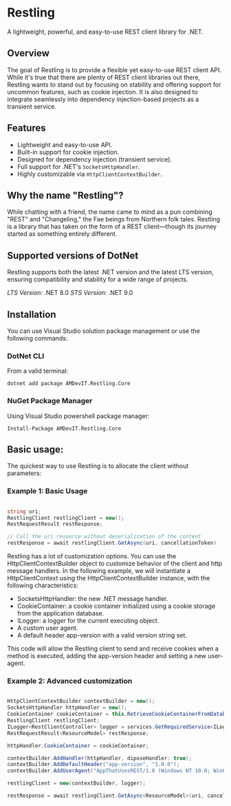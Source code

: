 # Restling 

A lightweight, powerful, and easy-to-use REST client library for .NET.

## Overview
The goal of Restling is to provide a flexible yet easy-to-use REST client API. While it's true that there are plenty of REST client libraries out there, Restling wants to stand out by focusing on stability and offering support for uncommon features, such as cookie injection. It is also designed to integrate seamlessly into dependency injection-based projects as a transient service.

## Features  
- Lightweight and easy-to-use API.  
- Built-in support for cookie injection.  
- Designed for dependency injection (transient service).  
- Full support for .NET's `SocketsHttpHandler`.  
- Highly customizable via `HttpClientContextBuilder`.  

## Why the name "Restling"?

While chatting with a friend, the name came to mind as a pun combining "REST" and "Changeling," the Fae beings from Northern folk tales. Restling is a library that has taken on the form of a REST client—though its journey started as something entirely different.

## Supported versions of DotNet

Restling supports both the latest .NET version and the latest LTS version, ensuring compatibility and stability for a wide range of projects.

*LTS Version:* .NET 8.0
*STS Version:* .NET 9.0

## Installation

You can use Visual Studio solution package management or use the following commands:

### DotNet CLI

From a valid terminal:

```
dotnet add package AMDevIT.Restling.Core
```

### NuGet Package Manager

Using Visual Studio powershell package manager:

```
Install-Package AMDevIT.Restling.Core
```

## Basic usage:

The quickest way to use Restling is to allocate the client without parameters:

### Example 1: Basic Usage

```csharp

string uri;
RestlingClient restlingClient = new();
RestRequestResult restResponse;

// Call the uri resource without deserialization of the content
restResponse = await restlingClient.GetAsync(uri, cancellationToken)

```

Restling has a lot of customization options. You can use the HttpClientContextBuilder object to customize behavior of the client and http message handlers.
In the following example, we will instantiate a HttpClientContext using the HttpClientContextBuilder instance, with the following characteristics:

* SocketsHttpHandler: the new .NET message handler.
* CookieContainer: a cookie container initialized using a cookie storage from the application database.
* ILogger<RestClientController>: a logger for the current executing object.
* A custom user agent.
* A default header app-version with a valid version string set.

This code will allow the Restling client to send and receive cookies when a method is executed, adding the app-version header and setting a new user-agent.

### Example 2: Advanced customization

```csharp

HttpClientContextBuilder contextBuilder = new();
SocketsHttpHandler httpHandler = new();
CookieContainer cookieContainer = this.RetrieveCookieContainerFromDatabase();
RestlingClient restlingClient;
ILogger<RestClientController> logger = services.GetRequiredService<ILogger<RestClientController>>();
RestRequestResult<ResourceModel> restResponse;

httpHandler.CookieContainer = cookieContainer;

contextBuilder.AddHandler(httpHandler, diposeHandler: true);
contextBuilder.AddDefaultHeader("app-version", "1.0.0");
contextBuilder.AddUserAgent("AppThatUsesREST/1.0 (Windows NT 10.0; Win64; x64)");

restlingClient = new(contextBuilder, logger);

restResponse = await restlingClient.GetAsync<ResourceModel>(uri, cancellationToken);

```